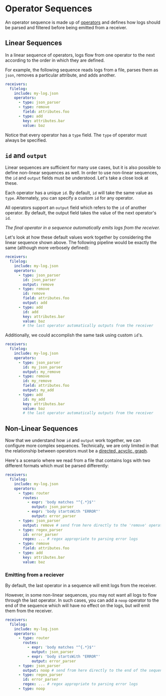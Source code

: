 # Operator Sequences

An operator sequence is made up of [operators](../operators/README.md) and defines how logs should be parsed and filtered before being emitted from a receiver.

## Linear Sequences

In a linear sequence of operators, logs flow from one operator to the next according to the order in which they are defined.

For example, the following sequence reads logs from a file, parses them as `json`, removes a particular attribute, and adds another.

```yaml
receivers:
  filelog:
    include: my-log.json
    operators:
      - type: json_parser
      - type: remove
        field: attributes.foo
      - type: add
        key: attributes.bar
        value: baz
```

Notice that every operator has a `type` field. The `type` of operator must always be specified.

## `id` and `output`

Linear sequences are sufficient for many use cases, but it is also possible to define non-linear sequences as well. In order to use non-linear sequences, the `id` and `output` fields must be understood. Let's take a close look at these.

Each operator has a unique `id`. By default, `id` will take the same value as `type`. Alternately, you can specify a custom `id` for any operator.

All operators support an `output` field which refers to the `id` of another operator. By default, the output field takes the value of the next operator's `id`.

_The final operator in a sequence automatically emits logs from the receiver._

Let's look at how these default values work together by considering the linear sequence shown above. The following pipeline would be exactly the same (although more verbosely defined):

```yaml
receivers:
  filelog:
    include: my-log.json
    operators:
      - type: json_parser
        id: json_parser
        output: remove
      - type: remove
        id: remove
        field: attributes.foo
        output: add
      - type: add
        id: add
        key: attributes.bar
        value: baz
        # the last operator automatically outputs from the receiver
```

Additionally, we could accomplish the same task using custom `id`'s.

```yaml
receivers:
  filelog:
    include: my-log.json
    operators:
      - type: json_parser
        id: my_json_parser
        output: my_remove
      - type: remove
        id: my_remove
        field: attributes.foo
        output: my_add
      - type: add
        id: my_add
        key: attributes.bar
        value: baz
        # the last operator automatically outputs from the receiver
```

## Non-Linear Sequences

Now that we understand how `id` and `output` work together, we can configure more complex sequences. Technically, we are only limited in that the relationship between operators must be a [directed, acyclic, graph](https://en.wikipedia.org/wiki/Directed_acyclic_graph).

Here's a scenario where we read from a file that contains logs with two different formats which must be parsed differently:

```yaml
receivers:
  filelog:
    include: my-log.json
    operators:
      - type: router
        routes:
          - expr: 'body matches "^{.*}$"'
            output: json_parser
          - expr: 'body startsWith "ERROR"'
            output: error_parser
      - type: json_parser
        output: remove # send from here directly to the 'remove' operator
      - type: regex_parser
        id: error_parser
        regex: ... # regex appropriate to parsing error logs
      - type: remove
        field: attributes.foo
      - type: add
        key: attributes.bar
        value: baz
```

### Emitting from a reciever

By default, the last operator in a sequence will emit logs from the receiver.

However, in some non-linear sequences, you may not want all logs to flow through the last operator. In such cases, you can add a `noop` operator to the end of the sequence which will have no effect on the logs, but _will_ emit them from the receiver.

```yaml
receivers:
  filelog:
    include: my-log.json
    operators:
      - type: router
        routes:
          - expr: 'body matches "^{.*}$"'
            output: json_parser
          - expr: 'body startsWith "ERROR"'
            output: error_parser
      - type: json_parser
        output: noop # send from here directly to the end of the sequence
      - type: regex_parser
        id: error_parser
        regex: ... # regex appropriate to parsing error logs
      - type: noop
```
